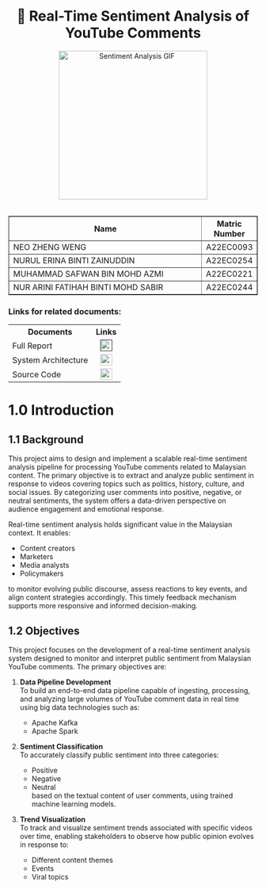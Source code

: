 <h1 align="center">
  🎥 Real-Time Sentiment Analysis of YouTube Comments
  <br>
</h1>

<div align="center">
  <img src="https://media.giphy.com/media/v1.Y2lkPTc5MGI3NjExa3R5aWF6YW93emZoNG41bDhneXg4MGxxaDlhb2U5MXdiaXpkdXJlNSZlcD12MV9naWZzX3NlYXJjaCZjdD1n/13Nc3xlO1kGg3S/giphy.gif" width="300px" alt="Sentiment Analysis GIF">
</div>
<br>
<table border="solid" align="center">
  <tr>
    <th>Name</th>
    <th>Matric Number</th>
  </tr>
  <tr>
    <td width=80%>NEO ZHENG WENG</td>
    <td>A22EC0093</td>
  </tr>
  <tr>
    <td width=80%>NURUL ERINA BINTI ZAINUDDIN</td>
    <td>A22EC0254</td>
  </tr>
  <tr>
    <td width=80%>MUHAMMAD SAFWAN BIN MOHD AZMI</td>
    <td>A22EC0221</td>
  </tr>
  <tr>
    <td width=80%>NUR ARINI FATIHAH BINTI MOHD SABIR</td>
    <td>A22EC0244</td>
  </tr>
</table>

### Links for related documents:
<table>
  <tr>
    <th>Documents</th>
    <th>Links</th>
  </tr>
  <tr>
    <td>Full Report</td>
    <td align="center">
      <a href="">
        <img src="https://github.com/user-attachments/assets/4f5391d9-f205-4dd6-8c08-1f8307bd55bf" width="24px" height="23px" alt="Full Report Icon">
      </a>
    </td>
  </tr>
  <tr>
    <td>System Architecture</td>
    <td align="center">
      <a href="https://github.com/Jingyong14/HPDP02/blob/main/2425/project/p2/Group_1/img/System%20Architecture%20.jpg" target="_blank">
        <img src="https://cdn-icons-png.flaticon.com/512/8760/8760611.png" width="24px" height="23px" alt="System Architecture Icon">
      </a>
    </td>
  </tr>
  <tr>
    <td>Source Code</td>
    <td align="center">
      <a href="[https://github.com/Jingyong14/HPDP02](https://github.com/Jingyong14/HPDP02/tree/main/2425/project/p2/Group_1/docker-compose)" target="_blank">
        <img src="https://cdn-icons-png.flaticon.com/512/9679/9679659.png" width="24px" height="23px" alt="Source Code Icon">
      </a>
    </td>
  </tr>
</table>



# 1.0 Introduction

## 1.1 Background

This project aims to design and implement a scalable real-time sentiment analysis pipeline for processing YouTube comments related to Malaysian content. The primary objective is to extract and analyze public sentiment in response to videos covering topics such as politics, history, culture, and social issues. By categorizing user comments into positive, negative, or neutral sentiments, the system offers a data-driven perspective on audience engagement and emotional response.

Real-time sentiment analysis holds significant value in the Malaysian context. It enables:
- Content creators
- Marketers
- Media analysts
- Policymakers

to monitor evolving public discourse, assess reactions to key events, and align content strategies accordingly. This timely feedback mechanism supports more responsive and informed decision-making.

## 1.2 Objectives

This project focuses on the development of a real-time sentiment analysis system designed to monitor and interpret public sentiment from Malaysian YouTube comments. The primary objectives are:

1. **Data Pipeline Development**  
   To build an end-to-end data pipeline capable of ingesting, processing, and analyzing large volumes of YouTube comment data in real time using big data technologies such as:
   - Apache Kafka
   - Apache Spark

2. **Sentiment Classification**  
   To accurately classify public sentiment into three categories:
   - Positive
   - Negative
   - Neutral  
   based on the textual content of user comments, using trained machine learning models.

3. **Trend Visualization**  
   To track and visualize sentiment trends associated with specific videos over time, enabling stakeholders to observe how public opinion evolves in response to:
   - Different content themes
   - Events
   - Viral topics
